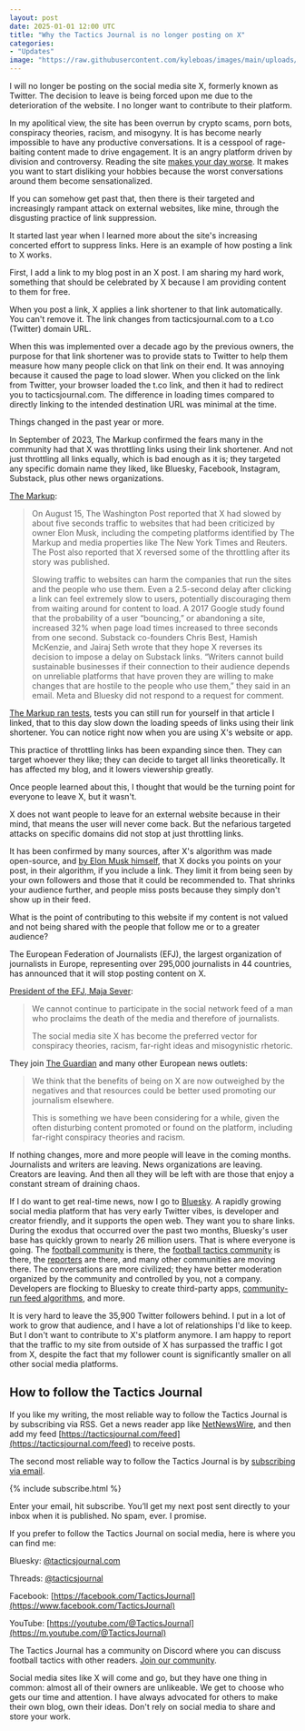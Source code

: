```yaml
---
layout: post
date: 2025-01-01 12:00 UTC
title: "Why the Tactics Journal is no longer posting on X"
categories:
- "Updates"
image: "https://raw.githubusercontent.com/kyleboas/images/main/uploads/2024/12/29/Image-29Dec2024_15:15:51.png"
---
```


I will no longer be posting on the social media site X, formerly known as Twitter. The decision to leave is being forced upon me due to the deterioration of the website. I no longer want to contribute to their platform.

<!---more--->

In my apolitical view, the site has been overrun by crypto scams, porn bots, conspiracy theories, racism, and misogyny. It is has become nearly impossible to have any productive conversations. It is a cesspool of rage-baiting content made to drive engagement. It is an angry platform driven by division and controversy. Reading the site [makes your day worse](https://holapapi.substack.com/p/x-out). It makes you want to start disliking your hobbies because the worst conversations around them become sensationalized.

If you can somehow get past that, then there is their targeted and increasingly rampant attack on external websites, like mine, through the disgusting practice of link suppression.

It started last year when I learned more about the site's increasing concerted effort to suppress links. Here is an example of how posting a link to X works.

First, I add a link to my blog post in an X post. I am sharing my hard work, something that should be celebrated by X because I am providing content to them for free.

When you post a link, X applies a link shortener to that link automatically. You can't remove it. The link changes from tacticsjournal.com to a t.co (Twitter) domain URL. 

When this was implemented over a decade ago by the previous owners, the purpose for that link shortener was to provide stats to Twitter to help them measure how many people click on that link on their end. It was annoying because it caused the page to load slower. When you clicked on the link from Twitter, your browser loaded the t.co link, and then it had to redirect you to tacticsjournal.com. The difference in loading times compared to directly linking to the intended destination URL was minimal at the time.

Things changed in the past year or more.

In September of 2023, The Markup confirmed the fears many in the community had that X was throttling links using their link shortener. And not just throttling all links equally, which is bad enough as it is; they targeted any specific domain name they liked, like Bluesky, Facebook, Instagram, Substack, plus other news organizations.

[The Markup](https://themarkup.org/investigations/2023/09/15/twitter-is-still-throttling-competitors-links-check-for-yourself):

> On August 15, The Washington Post reported that X had slowed by about five seconds traffic to websites that had been criticized by owner Elon Musk, including the competing platforms identified by The Markup and media properties like The New York Times and Reuters. The Post also reported that X reversed some of the throttling after its story was published.
> 
> Slowing traffic to websites can harm the companies that run the sites and the people who use them. Even a 2.5-second delay after clicking a link can feel extremely slow to users, potentially discouraging them from waiting around for content to load. A 2017 Google study found that the probability of a user “bouncing,” or abandoning a site, increased 32% when page load times increased to three seconds from one second. Substack co-founders Chris Best, Hamish McKenzie, and Jairaj Seth wrote that they hope X reverses its decision to impose a delay on Substack links. “Writers cannot build sustainable businesses if their connection to their audience depends on unreliable platforms that have proven they are willing to make changes that are hostile to the people who use them,” they said in an email. Meta and Bluesky did not respond to a request for comment. 

[The Markup ran tests](https://themarkup.org/investigations/2023/09/15/twitter-is-still-throttling-competitors-links-check-for-yourself), tests you can still run for yourself in that article I linked, that to this day slow down the loading speeds of links using their link shortener. You can notice right now when you are using X's website or app.

This practice of throttling links has been expanding since then. They can target whoever they like; they can decide to target all links theoretically. It has affected my blog, and it lowers viewership greatly.

Once people learned about this, I thought that would be the turning point for everyone to leave X, but it wasn't.

X does not want people to leave for an external website because in their mind, that means the user will never come back. But the nefarious targeted attacks on specific domains did not stop at just throttling links.

It has been confirmed by many sources, after X's algorithm was made open-source, and [by Elon Musk himself](https://cybernews.com/news/musk-x-posts-with-links-suppression/), that X docks you points on your post, in their algorithm, if you include a link. They limit it from being seen by your own followers and those that it could be recommended to. That shrinks your audience further, and people miss posts because they simply don't show up in their feed.

What is the point of contributing to this website if my content is not valued and not being shared with the people that follow me or to a greater audience?

The European Federation of Journalists (EFJ), the largest organization of journalists in Europe, representing over 295,000 journalists in 44 countries, has announced that it will stop posting content on X.

[President of the EFJ, Maja Sever](https://www.thelondoneconomic.com/news/media/european-federation-of-journalists-to-stop-posting-content-on-x-386598/):

> We cannot continue to participate in the social network feed of a man who proclaims the death of the media and therefore of journalists.
> 
> The social media site X has become the preferred vector for conspiracy theories, racism, far-right ideas and misogynistic rhetoric.

They join [The Guardian](https://www.theguardian.com/media/2024/nov/13/why-the-guardian-is-no-longer-posting-on-x) and many other European news outlets:

> We think that the benefits of being on X are now outweighed by the negatives and that resources could be better used promoting our journalism elsewhere.
> 
> This is something we have been considering for a while, given the often disturbing content promoted or found on the platform, including far-right conspiracy theories and racism.

If nothing changes, more and more people will leave in the coming months. Journalists and writers are leaving. News organizations are leaving. Creators are leaving. And then all they will be left with are those that enjoy a constant stream of draining chaos.

If I do want to get real-time news, now I go to [Bluesky](https://bsky.app). A rapidly growing social media platform that has very early Twitter vibes, is developer and creator friendly, and it supports the open web. They want you to share links. During the exodus that occurred over the past two months, Bluesky's user base has quickly grown to nearly 26 million users. That is where everyone is going. The [football community](https://bsky.app/profile/did:plc:k4wb5un5qj3yyvfjqg2ru7xa/lists/3latzdktcsb2p) is there, the [football tactics community](https://bsky.app/profile/did:plc:k4wb5un5qj3yyvfjqg2ru7xa/lists/3latysx7vda23) is there, the [reporters](https://bsky.app/profile/kyleboas.com/lists/3lavzh72qhn2c) are there, and many other communities are moving there. The conversations are more civilized; they have better moderation organized by the community and controlled by you, not a company. Developers are flocking to Bluesky to create third-party apps, [community-run feed algorithms](https://bsky.app/profile/did:plc:7w24ow4h2ntfosqfjswneio2), and more.

It is very hard to leave the 35,900 Twitter followers behind. I put in a lot of work to grow that audience, and I have a lot of relationships I'd like to keep. But I don't want to contribute to X's platform anymore. I am happy to report that the traffic to my site from outside of X has surpassed the traffic I got from X, despite the fact that my follower count is significantly smaller on all other social media platforms.

## How to follow the Tactics Journal

If you like my writing, the most reliable way to follow the Tactics Journal is by subscribing via RSS. Get a news reader app like [NetNewsWire](https://apps.apple.com/us/app/netnewswire-rss-reader/id1480640210), and then add my feed [https://tacticsjournal.com/feed](https://tacticsjournal.com/feed) to receive posts.

The second most reliable way to follow the Tactics Journal is by [subscribing via email](https://tacticsjournal.com/subscribe/).

{% include subscribe.html %}

Enter your email, hit subscribe. You’ll get my next post sent directly to your inbox when it is published. No spam, ever. I promise.

If you prefer to follow the Tactics Journal on social media, here is where you can find me:

Bluesky: [@tacticsjournal.com](https://bsky.app/profile/tacticsjournal.com)

Threads: [@tacticsjournal](https://www.threads.net/@tacticsjournal)

Facebook: [https://facebook.com/TacticsJournal](https://www.facebook.com/TacticsJournal)

YouTube: [https://youtube.com/@TacticsJournal](https://m.youtube.com/@TacticsJournal)

The Tactics Journal has a community on Discord where you can discuss football tactics with other readers. [Join our community](https://discord.gg/7fhGJAZjwB).

Social media sites like X will come and go, but they have one thing in common: almost all of their owners are unlikeable. We get to choose who gets our time and attention. I have always advocated for others to make their own blog, own their ideas. Don't rely on social media to share and store your work.